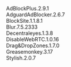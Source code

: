 AdBlockPlus.2.9.1<br>
AdguardAdBlocker.2.6.7<br>
BlockSite.1.1.8.1<br>
Blur.7.5.2333<br>
Decentraleyes.1.3.8<br>
DisableWebRTC.1.0.16<br>
Drag&DropZones.1.7.0<br>
Greasemonkey.3.17<br>
Stylish.2.0.7<br>

